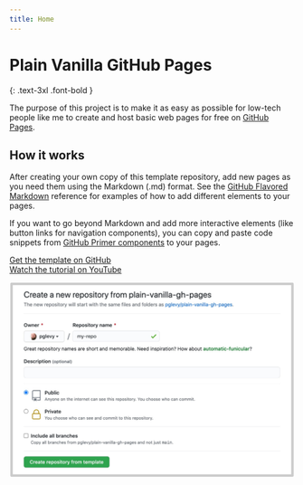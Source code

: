 ```yaml
---
title: Home
---
```


# Plain Vanilla GitHub Pages
{: .text-3xl .font-bold }

The purpose of this project is to make it as easy as possible for low-tech people like me to create and host basic web pages for free on [GitHub Pages](https://pages.github.com/).

## How it works

After creating your own copy of this template repository, add new pages as you need them using the Markdown (.md) format. See the [GitHub Flavored Markdown](https://guides.github.com/features/mastering-markdown/) reference for examples of how to add different elements to your pages.

If you want to go beyond Markdown and add more interactive elements (like button links for navigation components), you can copy and paste code snippets from [GitHub Primer components](https://primer.style/css/components) to your pages.

<div class="my-6 text-center">
<a href="https://github.com/lowcodelounge/plain-vanilla-gh-pages" class="btn-mktg btn-large-mktg">Get the template on GitHub</a>
  <br>
<a href="https://youtu.be/jlkHEmgQhGU" class="btn-mktg btn-outline-mktg mt-3">Watch the tutorial on YouTube</a>
</div>

![Screenshot of "create a new repository" action](assets/img/create-repo.jpg)